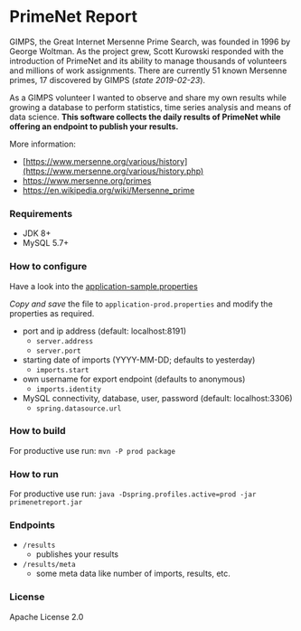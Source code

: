 # PrimeNet Report

GIMPS, the Great Internet Mersenne Prime Search, was founded in 1996 by George Woltman.
As the project grew, Scott Kurowski responded with the introduction of PrimeNet
and its ability to manage thousands of volunteers and millions of work assignments.
There are currently 51 known Mersenne primes, 17 discovered by GIMPS (_state 2019-02-23_).

As a GIMPS volunteer I wanted to observe and share my own results
while growing a database to perform statistics, time series analysis and means of data science.
  **This software collects the daily results of PrimeNet while offering an endpoint to publish your results.**

More information:
* [https://www.mersenne.org/various/history](https://www.mersenne.org/various/history.php)
* https://www.mersenne.org/primes
* https://en.wikipedia.org/wiki/Mersenne_prime

### Requirements

* JDK 8+
* MySQL 5.7+

### How to configure

Have a look into the [application-sample.properties](https://github.com/querwurzelt/mersenne-primenet-report-kotlin/blob/master/src/main/resources/application-sample.properties)

*Copy and save* the file to `application-prod.properties` and modify the properties as required.

* port and ip address (default: localhost:8191)
    * `server.address`
    * `server.port`
* starting date of imports (YYYY-MM-DD; defaults to yesterday)
    * `imports.start`
* own username for export endpoint (defaults to anonymous)
    * `imports.identity`
* MySQL connectivity, database, user, password (default: localhost:3306)
    * `spring.datasource.url`

### How to build

For productive use run:
`mvn -P prod package`

### How to run

For productive use run:
`java -Dspring.profiles.active=prod -jar primenetreport.jar`

### Endpoints

* `/results`
    * publishes your results
* `/results/meta`
    * some meta data like number of imports, results, etc.

### License

Apache License 2.0
